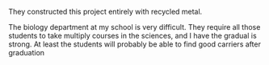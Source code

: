 They constructed this project entirely with recycled metal.

The biology department at my school is very difficult. They require all those students to take multiply courses in the sciences, and I have the gradual is strong. At least the students will probably be able to find good carriers after graduation   